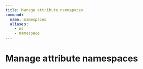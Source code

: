```yaml
---
title: Manage attribute namespaces
command: 
  name: namespaces
  aliases:
    - ns
    - namespace
---
```


# Manage attribute namespaces

